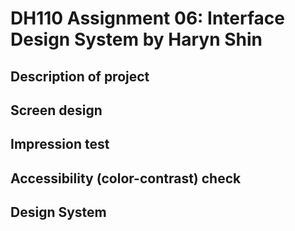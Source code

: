 # DH110 Assignment 06: Interface Design System by Haryn Shin
## Description of project
## Screen design
## Impression test
## Accessibility (color-contrast) check
## Design System


